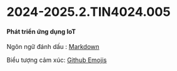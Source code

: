 # 2024-2025.2.TIN4024.005
#### Phát triển ứng dụng IoT
Ngôn ngữ đánh dấu : [Markdown](https://github.com/vvdung-husc/2024-2025.2.TIN4024.005/blob/main/Markdown_Syntax.md)

Biểu tượng cảm xúc: [Github Emojis](https://github.com/vvdung-husc/2024-2025.2.TIN4024.005/blob/main/Github_Emojis.md)